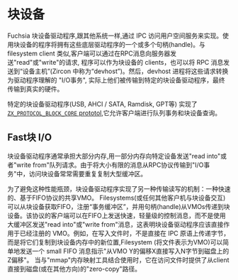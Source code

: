 <!--
# Block Devices

Fuchsia Block device drivers are, like other drivers on the system, implemented
as userspace services which are accessible via IPC. Programs using block devices
will have one or more handles to these underlying drivers. Similar to filesystem
clients, which may send “read” or “write” requests to servers by encoding these
requests within RPC messages, programs may act as clients to block devices, and
may transmit RPC messages to a “device host” (referred to as “devhost” within
Zircon). The devhost process then transforms these requests into
driver-understood “I/O transactions”, where they are actually transmitted to the
particular block device driver, and eventually to real hardware.

Particular block device drivers (USB, AHCI / SATA, Ramdisk, GPT, etc) implement
the [`ZX_PROTOCOL_BLOCK_CORE`
prototol](https://fuchsia.googlesource.com/zircon/+/master/system/public/zircon/device/block.h),
which allows clients to queue transactions and query the block device. -->

# 块设备

Fuchsia 块设备驱动程序,跟其他系统一样,通过 IPC 访问用户空间服务来实现。使用块设备的程序将拥有这些底层驱动程序的一个或多个句柄(handle)。与 filesystem client 类似,客户端可以通过在RPC消息向服务器发送"read"或"write"的请求, 程序可以作为块设备的 clients，也可以将 RPC 消息发送到“设备主机”(Zircon 中称为“devhost”)。然后，devhost 进程将这些请求转换为驱动程序理解的 "I/O事务", 实际上他们被传输到特定的块设备驱动程序，最终传输到真实的硬件。

特定的块设备驱动程序(USB, AHCI / SATA, Ramdisk, GPT等) 实现了 [`ZX_PROTOCOL_BLOCK_CORE`
prototol](https://fuchsia.googlesource.com/zircon/+/master/system/public/zircon/device/block.h),它允许客户端进行队列事务和块设备查询。

<!--
## Fast Block I/O

Block device drivers are often responsible for taking large portions of memory,
and queueing requests to a particular device to either “read into” or “write
from” a portion of memory. Unfortunately, as a consequence of transmitting
messages of a limited size from an RPC protocol into an “I/O transaction”,
repeated copying of large buffers is often required to access block devices.

To avoid this performance bottleneck, the block device drivers implement
another mechanism to transmit reads and writes: a fast, FIFO-based protocol
which acts on a shared VMO. Filesystems (or any other client wishing to
interact with a block device) can acquire FIFOs from a block device, register a
“transaction buffer”, and pass handles to VMOs to the block device. Instead of
transmitting “read” or “write” messages with large buffers, a client of this
protocol can instead send a fast, lightweight control message on a FIFO,
indicating that the block device driver should act directly on the
already-registered VMO. For example, when writing to a file, rather than
passing bytes over IPC primitives directly, and copying them to a new location
in the block device’s memory, a filesystem (representing the file as a VMO)
could simply send a small FIFO message indicating “write N bytes directly from
offset X of VMO Y to offset Z on a disk”. When combined with the “mmap”
memory-mapping tools, this provides a “zero-copy” pathway directly from client
programs to disk (or in the other direction) when accessing files. -->

## Fast块 I/O

块设备驱动程序通常承担大部分内存,用一部分内存向特定设备发送"read into"或者"write from"队列请求。由于将大小有限的消息从RPC协议传输到"I/O事务"中，访问块设备常常需要重复复制大型缓冲区。

为了避免这种性能瓶颈，块设备驱动程序实现了另一种传输读写的机制：一种快速的、基于FIFO协议的共享VMO。 Filesystems(或任何其他客户机与块设备交互) 可以从块设备获取FIFO，注册“事务缓冲区”，并用句柄(handle)从VMOs传递到块设备。该协议的客户端可以在FIFO上发送快速，轻量级的控制消息，而不是使用大缓冲区发送"read into"或"write from"消息，这表明块设备驱动程序应该直接作用于已经注册的 VMO。例如，在写入文件时，不是直接在 IPC 原语上传递字节，而是将它们复制到块设备内存中的新位置,Filesystem (将文件表示为VMO)可以简单地发送一个 small FIFO 消息指示"从VMO Y的偏移X直接写入N字节到磁盘上的Z偏移"。 当与"mmap"内存映射工具结合使用时，它在访问文件时提供了从client直接到磁盘(或在其他方向)的"zero-copy"路径。
